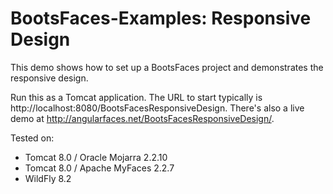 # BootsFaces-Examples: Responsive Design
This demo shows how to set up a BootsFaces project and demonstrates the responsive design.

Run this as a Tomcat application. The URL to start typically is http://localhost:8080/BootsFacesResponsiveDesign.
There's also a live demo at http://angularfaces.net/BootsFacesResponsiveDesign/.

Tested on:
<ul>
<li>Tomcat 8.0 / Oracle Mojarra 2.2.10</li>
<li>Tomcat 8.0 / Apache MyFaces 2.2.7</li>
<li>WildFly 8.2</li>
</ul>
